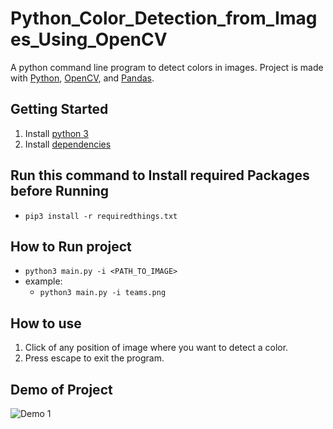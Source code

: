 # Python_Color_Detection_from_Images_Using_OpenCV
A python command line program to detect colors in images.
Project is made with [Python](https://www.python.org), [OpenCV](https://opencv.org), and [Pandas](https://pandas.pydata.org).

## Getting Started

1. Install [python 3](https://www.python.org)
2. Install [dependencies](./requiredthings.txt)

## Run this command to Install required Packages before Running
- `pip3 install -r requiredthings.txt`

## How to Run project

- `python3 main.py -i <PATH_TO_IMAGE>`
- example:
  - `python3 main.py -i teams.png`

## How to use

1. Click of any position of image where you want to detect a color. 
2. Press escape to exit the program.

## Demo of Project
![Demo 1](https://user-images.githubusercontent.com/62956793/143678972-195efef0-5c54-43d3-8d99-5eeeb9024069.gif)
